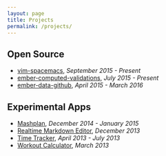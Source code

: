```yaml
---
layout: page
title: Projects
permalink: /projects/
---
```


## Open Source

- [vim-spacemacs](https://github.com/jimmay5469/vim-spacemacs), _September 2015 - Present_
- [ember-computed-validations](https://github.com/jimmay5469/ember-computed-validations), _July 2015 - Present_
- [ember-data-github](https://github.com/jimmay5469/ember-data-github), _April 2015 - March 2016_

## Experimental Apps
- [Mashplan](http://www.jimmylauzau.com/mashplan/), _December 2014 - January 2015_
- [Realtime Markdown Editor](/markdown-editor), _December 2013_
- [Time Tracker](http://timetracker5469.herokuapp.com/), _April 2013 - July 2013_
- [Workout Calculator](http://workoutcalc5469.herokuapp.com/), _March 2013_
